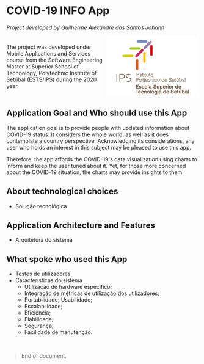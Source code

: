 # COVID-19 INFO App 

<p style="text-align: left;"><i>Project developed by Guilherme Alexandre dos Santos Johann</i></p>

<div style="display: flex; justify-content: space-around; align-items: center;">
  <p style="max-width:60%;">The project was developed under Mobile Applications and Services course from the Software Engineering Master at Superior School of Technology, Polytechnic Institute of Setúbal (ESTS/IPS) during the 2020 year.</p>
  <img src="https://github.com/gjohann7/covid_info/blob/master/docs/assets/logo-ESTS.png?raw=true" alt="IPS logo">
</div>

## Application Goal and Who should use this App

The application goal is to provide people with updated information about COVID-19
status. It considers the whole world, as well as it does contemplate a country
perspective. Acknowledging its considerations, any user who holds an interest in
this subject may be pleased to use this app.

Therefore, the app affords the COVID-19's data visualization using charts to inform
and keep the user tuned about it. Yet, for those more concerned about the COVID-19
situation, the charts may provide insights to them.

## About technological choices

- Solução tecnológica

## Application Architecture and Features

- Arquitetura do sistema

## What spoke who used this App

- Testes de utilizadores
- Características do sistema
  - Utilização de hardware especifico;
  - Integração de métricas de utilização dos utilizadores;
  - Portabilidade; Usabilidade;
  - Escalabilidade;
  - Eficiência;
  - Fiabilidade;
  - Segurança;
  - Facilidade de manutenção.

<br/>

>End of document.
